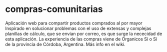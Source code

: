 # compras-comunitarias
Aplicación web para compartir productos comprados al por mayor
Inspirado en solucionar problemas con el uso de extensas y complejas planillas de cálculo, que se envían por correo, es que surge la nececidad de esta aplicación.
La experiencia de las compras viene de Organicos Sí o Sí de la provincia de Córdoba, Argentina.
Más info en el wiki.

